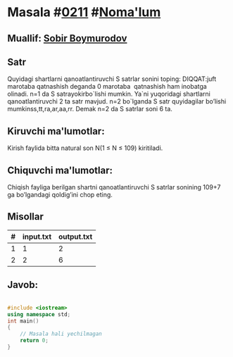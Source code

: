 
<h1>Masala #<a href="https://robocontest.uz/tasks/0211">0211</a> #<a href="https://robocontest.uz/tasks?category=1">Noma'lum</a></h1>
<h2> Muallif: <a href="https://robocontest.uz/profile/sobir">Sobir Boymurodov</a></h2>
<h2>Satr</h2>
<p>Quyidagi shartlarni qanoatlantiruvchi S satrlar sonini toping:
DIQQAT:juft marotaba qatnashish deganda 0 marotaba  qatnashish ham inobatga olinadi.
n=1 da S satrayokirbo`lishi mumkin. Ya`ni yuqoridagi shartlarni qanoatlantiruvchi 2 ta satr mavjud.
n=2 bo`lganda S satr quyidagilar bo’lishi mumkinss,tt,ra,ar,aa,rr.
Demak n=2 da S satrlar soni 6 ta.</p>
<h2>Kiruvchi ma'lumotlar:</h2>
<p>Kirish faylida bitta natural son N(1 ≤ N ≤ 109) kiritiladi.</p>
<h2>Chiquvchi ma'lumotlar:</h2>
<p>Chiqish fayliga berilgan shartni qanoatlantiruvchi S satrlar sonining 109+7 ga bo’lgandagi qoldig’ini chop eting.</p>
<h2>Misollar</h2>
<table>
    <thead>
        <tr>
            <th>#</th>
            <th>input.txt</th>
            <th>output.txt</th>
        </tr>
    </thead>
    <tbody>
            <tr>
                <td>1</td>
                <td>1</td>
                <td>2</td>
            </tr>
            <tr>
                <td>2</td>
                <td>2</td>
                <td>6</td>
            </tr>
    </tbody>
    </table>
    
<h2>Javob:</h2>

######
```cpp
#include <iostream>
using namespace std;
int main()
{
    // Masala hali yechilmagan
    return 0;
}
```
